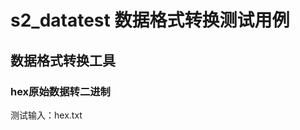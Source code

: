 <link rel="stylesheet" type="text/css" href="../../doc/base.css">

s2_datatest 数据格式转换测试用例
======  
## 数据格式转换工具
### hex原始数据转二进制
测试输入：hex.txt

